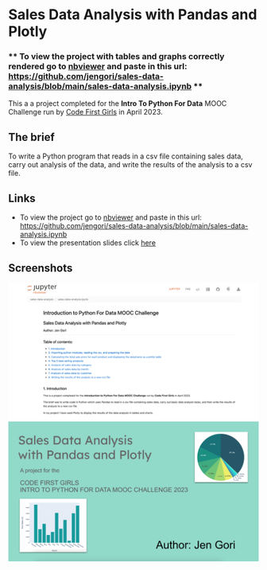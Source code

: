 # Sales Data Analysis with Pandas and Plotly

### ** To view the project with tables and graphs correctly rendered go to [nbviewer](https://nbviewer.org/) and paste in this url: https://github.com/jengori/sales-data-analysis/blob/main/sales-data-analysis.ipynb **

This a a project completed for the **Intro To Python For Data** MOOC Challenge run by [Code First Girls](https://codefirstgirls.com) in April 2023.

## The brief

To write a Python program that reads in a csv file containing sales data, carry out analysis of the data, and write the results of the analysis to a csv file.

## Links

- To view the project go to [nbviewer](https://nbviewer.org/) and paste in this url: https://github.com/jengori/sales-data-analysis/blob/main/sales-data-analysis.ipynb
- To view the presentation slides click [here](https://docs.google.com/presentation/d/e/2PACX-1vRGX326cTVWAsdKL-vKAK4-uEGEpLi8ArLKZcc-MhthamD1VruIzpQXwJk59rvSCiLm3PojT1mn4IA1/pub?start=false&loop=false&delayms=3000&slide=id.p)

## Screenshots

![](./project-screenshot.png)
![](./slides-screenshot.png)


